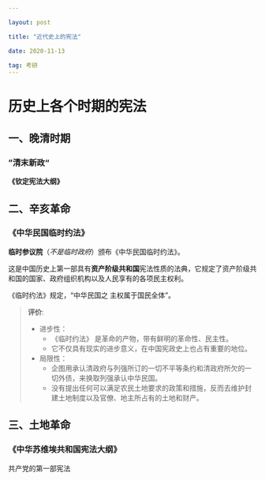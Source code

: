 ```yaml
---

layout: post

title: "近代史上的宪法"

date: 2020-11-13

tag: 考研
---
```


# 历史上各个时期的宪法



## 一、晚清时期

### ”清末新政“

**《钦定宪法大纲》**



## 二、辛亥革命

### 《中华民国临时约法》

**临时参议院**（*不是临时政府*）颁布《中华民国临时约法》。

这是中国历史上第一部具有**资产阶级共和国**宪法性质的法典，它规定了资产阶级共和国的国家、政府组织机构以及人民享有的各项民主权利。

《临时约法》规定，“中华民国之 主权属于国民全体”。



> **评价**:
>
> - 进步性：
>   - 《临时约法》 是革命的产物，带有鲜明的革命性、民主性。
>   - 它不仅具有现实的进步意义，在中国宪政史上也占有重要的地位。
> - 局限性：
>   - 企图用承认清政府与列强所订的一切不平等条约和清政府所欠的一切外债，来换取列强承认中华民国。
>   - 没有提出任何可以满足农民土地要求的政策和措施，反而去维护封建土地制度以及官僚、地主所占有的土地和财产。



## 三、土地革命

### 《中华苏维埃共和国宪法大纲》

共产党的第一部宪法